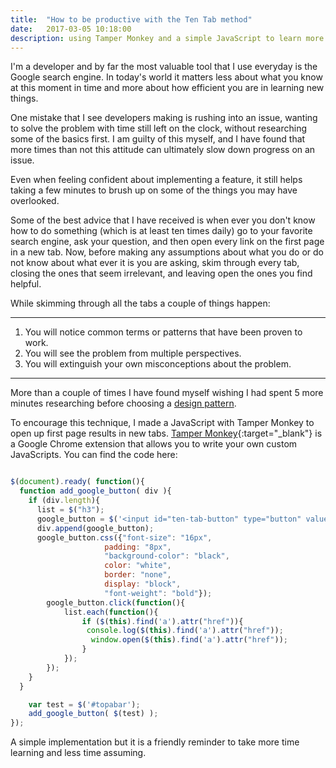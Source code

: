 ```yaml
---
title:  "How to be productive with the Ten Tab method"
date:   2017-03-05 10:18:00
description: using Tamper Monkey and a simple JavaScript to learn more efficiently
---
```

I'm a developer and by far the most valuable tool that I use everyday is the Google search engine. In today's world it matters less about what you know at this moment in time and more about how efficient you are in learning new things.

One mistake that I see developers making is rushing into an issue, wanting to solve the problem with time still left on the clock, without researching some of the basics first. I am guilty of this myself, and I have found that more times than not this attitude can ultimately slow down progress on an issue.

Even when feeling confident about implementing a feature, it still helps taking a few minutes to brush up on some of the things you may have overlooked.

Some of the best advice that I have received is when ever you don't know how to do something (which is at least ten times daily) go to your favorite search engine, ask your question, and then open every link on the first page in a new tab. Now, before making any assumptions about what you do or do not know about what ever it is you are asking, skim through every tab, closing the ones that seem irrelevant, and leaving open the ones you find helpful.

While skimming through all the tabs a couple of things happen:

***

1. You will notice common terms or patterns that have been proven to work.
2. You will see the problem from multiple perspectives.
3. You will extinguish your own misconceptions about the problem.

***

More than a couple of times I have found myself wishing I had spent 5 more minutes researching before choosing a [design pattern](https://johnromani90.github.io/2016/blog-post/).

To encourage this technique, I made a JavaScript with Tamper Monkey to open up first page results in new tabs. [Tamper Monkey](https://tampermonkey.net/){:target="_blank"} is a Google Chrome extension that allows you to write your own custom JavaScripts. You can find the code here:


```javascript

$(document).ready( function(){
  function add_google_button( div ){
    if (div.length){
      list = $("h3");
      google_button = $('<input id="ten-tab-button" type="button" value="Ten Tab">');
      div.append(google_button);
      google_button.css({"font-size": "16px",
                     padding: "8px",
                     "background-color": "black",
                     color: "white",
                     border: "none",
                     display: "block",
                     "font-weight": "bold"});
        google_button.click(function(){
            list.each(function(){
                if ($(this).find('a').attr("href")){
                 console.log($(this).find('a').attr("href"));
                  window.open($(this).find('a').attr("href"));
                }
            });
        });
    }
  }

    var test = $('#topabar');
    add_google_button( $(test) );
});

```

A simple implementation but it is a friendly reminder to take more time learning and less time assuming.